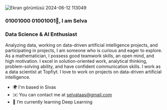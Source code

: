 
![Ekran görüntüsü 2024-06-12 113049](https://github.com/selvataas/selvataas/assets/56981128/09cf720b-2067-43df-8dc7-72a80f48b846)


###                                                                             01001000  01001001👋, I am Selva


<!--
**selvataas/selvataas** is a ✨ _special_ ✨ repository because its `README.md` (this file) appears on your GitHub profile.

Here are some ideas to get you started:

- 🔭 I’m currently working on Data Science and Machine Learning
- 🌱 I’m currently learning Deep Learning

 
-->

### Data Science & AI Enthusiast 
Analyzing data, working on data-driven artificial intelligence projects, and participating in projects, I am someone who is curious and eager to explore. As a mathematician, I possess good teamwork skills, an open mind, and high motivation. I excel in solution-oriented work, analytical thinking, problem-solving ability, and have confident communication skills. I work as a data scientist at Topfiyt. I love to work on projects on data-driven artificial intelligence. 

- 🌍 I'm based in Sivas
- ✉️ You can contact me at selvataas@gmail.com
- 🧠 I’m currently learning Deep Learning
  
